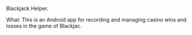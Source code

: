 Blackjack Helper.

What:
This is an Android app for recording and managing casino wins and losses in the game of Blackjac.
